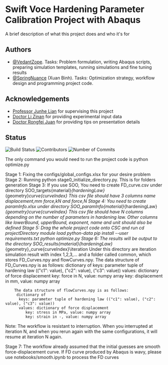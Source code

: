 
# Swift Voce Hardening Parameter Calibration Project with Abaqus

A brief description of what this project does and who it's for


## Authors

- [@VedantZope](https://www.github.com/VedantZope). Tasks: Problem formulation, writing Abaqus scripts, preparing simulation templates, running simulations and fine tuning results
- [@SpringNuance](https://www.github.com/springnuance) (Xuan Binh). Tasks: Optimization strategy, workflow design and programming project code. 



## Acknowledgements

 - [Professor Junhe Lian](https://scholar.google.com/citations?user=HO6x8pkAAAAJ&hl=en) for supervising this project
 - [Doctor Li Zinan](https://www.researchgate.net/profile/Zinan-Li-2) for providing experimental input data
 - [Doctor Rongfei Juan](https://www.researchgate.net/profile/Rongfei-Juan) for providing tips on presentation details


## Status

![Build Status](https://img.shields.io/badge/build-passing-brightgreen.svg)
![Contributors](https://img.shields.io/github/contributors/springnuance/Abaqus-Macromechanics-Project.svg)
![Number of Commits](https://img.shields.io/github/commit-activity/y/springnuance/Abaqus-Macromechanics-Project.svg)


The only command you would need to run the project code is 
python optimize.py

Stage 1: Fixing the configs/global_configs.xlsx for your desire problem
Stage 2: Running python stage0_initialize_directory.py. This is for folders generation
Stage 3: If you use SOO, You need to create FD_curve.csv under directory SOO_targets\{material}_{hardeningLaw}_{geometry}_curve{curveIndex}
         This csv file should have 3 columns name displacement,mm force,kN and force,N
Stage 4: You need to create paramInfo.xlsx under directory SOO_paramInfo\{material}_{hardeningLaw}_{geometry}_curve{curveIndex}
         This csv file should have N columns depending on the number of parameters in hardening law. Other columns like lowerBound, upperBound, exponent, name and unit should also be defined
Stage 5: Drag the whole project code onto CSC and run
         cd projectDirectory
         module load python-data
         pip install --user requirements.txt
         python optimize.py
Stage 6: The results will be output to the directory SOO_results\{material}_{hardeningLaw}_{geometry}_curve{curveIndex}\iteration
         Under this directory are iteration simulation result with index 1,2,3,... and a folder called common, which stores FD_Curves.npy and flowCurves.npy. 
         The data structure of FD_Curves.npy is as follows:
         dictionary of 
          keys: parameter tuple of hardening law (("c1": value), ("c2": value), ("c3": value))
          values: dictionary of force displacement
             key: force in N, value: numpy array
             key: displacement in mm, value: numpy array
        
        The data structure of flowCurves.npy is as follows:
         dictionary of 
          keys: parameter tuple of hardening law (("c1": value), ("c2": value), ("c3": value))
          values: dictionary of force displacement
             key: stress in MPa, value: numpy array
             key: strain in -, value: numpy array

Note: The workflow is resistant to interruption. When you interrupted at iteration N, and when you rerun again with the same configurations, it will resume at iteration N again. 
         
Stage 7: The workflow already assumed that the initial guesses are smooth force-displacement curve.
         If FD curve produced by Abaqus is wavy, please use notebooks/smooth.ipynb to process the FD curves
